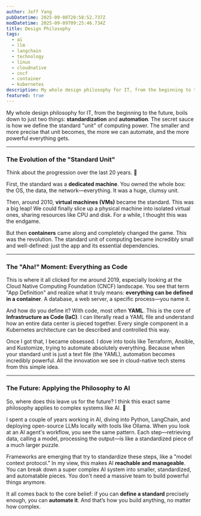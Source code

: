```yaml
---
author: Jeff Yang
pubDatetime: 2025-09-08T20:58:52.737Z
modDatetime: 2025-09-09T09:25:46.734Z
title: Design Philosophy
tags:
  - ai
  - llm
  - langchain
  - technology
  - linux
  - cloudnative
  - cncf
  - container
  - kubernetes
description: My whole design philosophy for IT, from the beginning to the future, boils down to just two things: standardization and automation. The secret sauce is how we define the standard "unit" of computing power. The smaller and more precise that unit becomes, the more we can automate, and the more powerful everything gets.
featured: true
---
```


My whole design philosophy for IT, from the beginning to the future, boils down to just two things: **standardization** and **automation**. The secret sauce is how we define the standard "unit" of computing power. The smaller and more precise that unit becomes, the more we can automate, and the more powerful everything gets.

***

### The Evolution of the "Standard Unit"

Think about the progression over the last 20 years. 📜

First, the standard was a **dedicated machine**. You owned the whole box: the OS, the data, the network—everything. It was a huge, clumsy unit.

Then, around 2010, **virtual machines (VMs)** became the standard. This was a big leap! We could finally slice up a physical machine into isolated virtual ones, sharing resources like CPU and disk. For a while, I thought this was the endgame.

But then **containers** came along and completely changed the game. This was the revolution. The standard unit of computing became incredibly small and well-defined: just the app and its essential dependencies.

***

### The "Aha!" Moment: Everything as Code

This is where it all clicked for me around 2019, especially looking at the Cloud Native Computing Foundation (CNCF) landscape. You see that term "App Definition" and realize what it truly means: **everything can be defined in a container**. A database, a web server, a specific process—you name it.

And how do you define it? With code, most often **YAML**. This is the core of **Infrastructure as Code (IaC)**. I can literally read a YAML file and understand how an entire data center is pieced together. Every single component in a Kubernetes architecture can be described and controlled this way.

Once I got that, I became obsessed. I dove into tools like Terraform, Ansible, and Kustomize, trying to automate absolutely everything. Because when your standard unit is just a text file (the YAML), automation becomes incredibly powerful. All the innovation we see in cloud-native tech stems from this simple idea.

***

### The Future: Applying the Philosophy to AI

So, where does this leave us for the future? I think this exact same philosophy applies to complex systems like AI. 🤖

I spent a couple of years working in AI, diving into Python, LangChain, and deploying open-source LLMs locally with tools like Ollama. When you look at an AI agent's workflow, you see the same pattern. Each step—retrieving data, calling a model, processing the output—is like a standardized piece of a much larger puzzle.

Frameworks are emerging that try to standardize these steps, like a "model context protocol." In my view, this makes AI **reachable and manageable**. You can break down a super complex AI system into smaller, standardized, and automatable pieces. You don't need a massive team to build powerful things anymore.

It all comes back to the core belief: if you can **define a standard** precisely enough, you can **automate it**. And that’s how you build anything, no matter how complex.